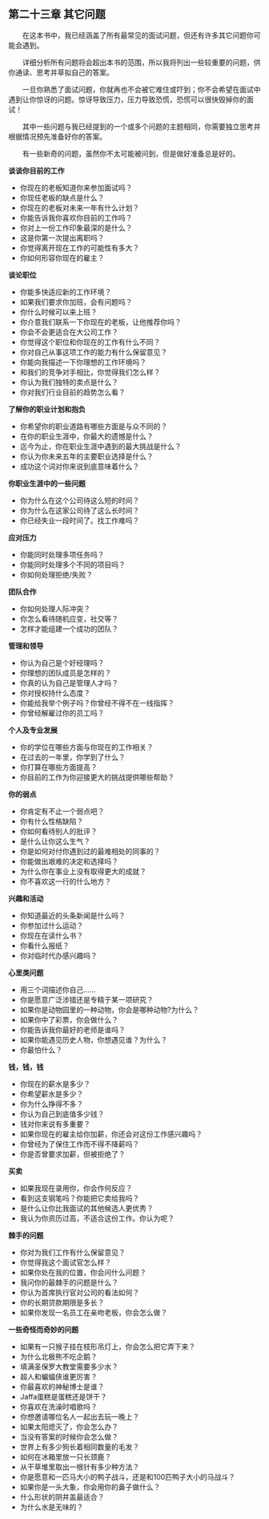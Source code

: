 ## 第二十三章 其它问题

&emsp;&emsp;在这本书中，我已经涵盖了所有最常见的面试问题，但还有许多其它问题你可能会遇到。

&emsp;&emsp;详细分析所有问题将会超出本书的范围，所以我将列出一些较重要的问题，供你通读、思考并草拟自己的答案。

&emsp;&emsp;一旦你熟悉了面试问题，你就再也不会被它难住或吓到；你不会希望在面试中遇到让你惊讶的问题。惊讶导致压力，压力导致恐慌，恐慌可以很快毁掉你的面试！

&emsp;&emsp;其中一些问题与我已经提到的一个或多个问题的主题相同，你需要独立思考并根据情况预先准备好你的答案。

&emsp;&emsp;有一些新奇的问题，虽然你不太可能被问到，但是做好准备总是好的。

**谈谈你目前的工作**

* 你现在的老板知道你来参加面试吗？
* 你现任老板的缺点是什么？
* 你现在的老板对未来一年有什么计划？
* 你能告诉我你喜欢你目前的工作吗？
* 你对上一份工作印象最深的是什么？
* 这是你第一次提出离职吗？
* 你觉得离开现在工作的可能性有多大？
* 你如何形容你现在的雇主？

**谈论职位**

* 你能多快适应新的工作环境？
* 如果我们要求你加班，会有问题吗？
* 你什么时候可以来上班？
* 你介意我们联系一下你现在的老板，让他推荐你吗？
* 你会不会更适合在大公司工作？
* 你觉得这个职位和你现在的工作有什么不同？
* 你对自己从事这项工作的能力有什么保留意见？
* 你能向我描述一下你理想的工作环境吗？
* 和我们的竞争对手相比，你觉得我们怎么样？
* 你认为我们独特的卖点是什么？
* 你对我们行业目前的趋势怎么看？

**了解你的职业计划和抱负**

* 你希望你的职业道路有哪些方面是与众不同的？
* 在你的职业生涯中，你最大的遗憾是什么？
* 迄今为止，你在职业生涯中遇到的最大挑战是什么？
* 你认为你未来五年的主要职业选择是什么？
* 成功这个词对你来说到底意味着什么？

**你职业生涯中的一些问题**

* 你为什么在这个公司待这么短的时间？
* 你为什么在这家公司待了这么长时间？
* 你已经失业一段时间了。找工作难吗？

**应对压力**

* 你能同时处理多项任务吗？
* 你能同时处理多个不同的项目吗？
* 你如何处理拒绝/失败？

**团队合作**

* 你如何处理人际冲突？
* 你怎么看待随机应变，社交等？
* 怎样才能组建一个成功的团队？

**管理和领导**

* 你认为自己是个好经理吗？
* 你理想的团队成员是怎样的？
* 你真的认为自己是管理人才吗？
* 你对授权持什么态度？
* 你能给我举个例子吗？你曾经不得不在一线指挥？
* 你曾经解雇过你的员工吗？

**个人及专业发展**

* 你的学位在哪些方面与你现在的工作相关？
* 在过去的一年里，你学到了什么？
* 你打算在哪些方面提高？
* 你目前的工作为你迎接更大的挑战提供哪些帮助？

**你的弱点**

* 你肯定有不止一个弱点吧？
* 你有什么性格缺陷？
* 你如何看待别人的批评？
* 是什么让你这么生气？
* 你是如何对付你遇到过的最难相处的同事的？
* 你能做出艰难的决定和选择吗？
* 为什么你在事业上没有取得更大的成就？
* 你不喜欢这一行的什么地方？

**兴趣和活动**

* 你知道最近的头条新闻是什么吗？
* 你参加过什么运动？
* 你现在在读什么书？
* 你看什么报纸？
* 你对临时代办感兴趣吗？

**心里类问题**

* 用三个词描述你自己……
* 你是愿意广泛涉猎还是专精于某一项研究？
* 如果你是动物园里的一种动物，你会是哪种动物?为什么？
* 如果你中了彩票，你会做什么？
* 你能告诉我你最好的老师是谁吗？
* 如果你能遇见历史人物，你想遇见谁？为什么？
* 你最怕什么？

**钱，钱，钱**

* 你现在的薪水是多少？
* 你希望薪水是多少？
* 你为什么挣得不多？
* 你认为自己到底值多少钱？
* 钱对你来说有多重要？
* 如果你现在的雇主给你加薪，你还会对这份工作感兴趣吗？
* 你曾经为了保住工作而不得不降薪吗？
* 你是否曾要求加薪，但被拒绝了？

**买卖**

* 如果我现在录用你，你会作何反应？
* 看到这支钢笔吗？你能把它卖给我吗？
* 是什么让你比我面试的其他候选人更优秀？
* 我认为你资历过高，不适合这份工作。你认为呢？

**棘手的问题**

* 你对为我们工作有什么保留意见？
* 你觉得我这个面试官怎么样？
* 如果你处在我的位置，你会问什么问题？
* 我问你的最棘手的问题是什么？
* 你认为首席执行官对公司的看法如何？
* 你的长期贷款期限是多长？
* 如果你发现一名员工在亲吻老板，你会怎么做？

**一些奇怪而奇妙的问题**

* 如果有一只猴子挂在枝形吊灯上，你会怎么把它弄下来？
* 为什么北极熊不吃企鹅？
* 填满圣保罗大教堂需要多少水？
* 超人和蝙蝠侠谁更厉害？
* 你最喜欢的神秘博士是谁？
* Jaffa蛋糕是蛋糕还是饼干？
* 你喜欢在洗澡时唱歌吗？
* 你想邀请哪位名人一起出去玩一晚上？
* 如果太阳熄灭了，你会怎么办？
* 当没有答案的时候你会怎么做？
* 世界上有多少狗长着相同数量的毛发？
* 如何在冰箱里放一只长颈鹿？
* 从干草堆里取出一根针有多少种方法？
* 你是愿意和一匹马大小的鸭子战斗，还是和100匹鸭子大小的马战斗？
* 如果你是一头大象，你会用你的鼻子做什么？
* 什么形状的阴井盖最适合？
* 为什么水是无味的？
